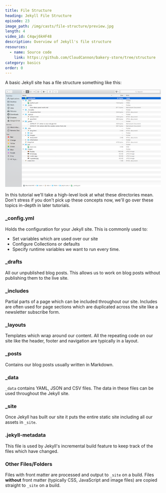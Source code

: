 ```yaml
---
title: File Structure
heading: Jekyll File Structure
episode: 23
image_path: /img/casts/file-structure/preview.jpg
length: 4
video_id: C4qwj6kHF48
description: Overview of Jekyll's file structure
resources:
  - name: Source code
    link: https://github.com/CloudCannon/bakery-store/tree/structure
category: basics
order: 0
---
```

A basic Jekyll site has a file structure something like this:

![Jekyll File Structure](/img/casts/file-structure/overview.png)

In this tutorial we'll take a high-level look at what these directories mean. Don't stress if you don't pick up these concepts now, we'll go over these topics in-depth in later tutorials.

### _config.yml

Holds the configuration for your Jekyll site. This is commonly used to:

* Set variables which are used over our site
* Configure Collections or defaults
* Specify runtime variables we want to run every time.  

### _drafts

All our unpublished blog posts. This allows us to work on blog posts without publishing them to the live site.

### _includes

Partial parts of a page which can be included throughout our site. Includes are often used for page sections which are duplicated across the site like a newsletter subscribe form.

### _layouts

Templates which wrap around our content. All the repeating code on our site like the header, footer and navigation are typically in a layout.

### _posts

Contains our blog posts usually written in Markdown.

### _data

`_data` contains YAML, JSON and CSV files. The data in these files can be used throughout the Jekyll site.

### _site

Once Jekyll has built our site it puts the entire static site including all our assets in `_site`.

### .jekyll-metadata

This file is used by Jekyll's incremental build feature to keep track of the files which have changed.

### Other Files/Folders

Files with front matter are processed and output to `_site` on a build. Files **without** front matter (typically CSS, JavaScript and image files) are copied straight to `_site` on a build.

